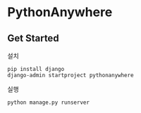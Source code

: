 # PythonAnywhere

## Get Started
설치
```
pip install django
django-admin startproject pythonanywhere
```

실행
```
python manage.py runserver
```